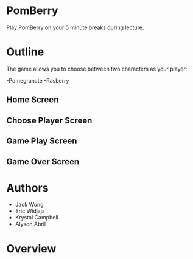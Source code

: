 # PomBerry
Play PomBerry on your 5 minute breaks during lecture. 
# Outline
The game allows you to choose between two characters as your player:

-Pomegranate
-Rasberry

## Home Screen
## Choose Player Screen
## Game Play Screen
## Game Over Screen

# Authors

- Jack Wong
- Eric Widjaja
- Krystal Campbell
- Alyson Abril

# Overview
